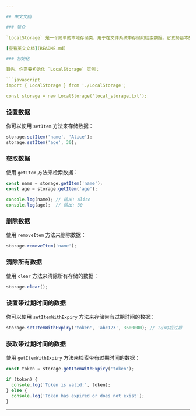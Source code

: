 ```yaml
---

## 中文文档

### 简介

`LocalStorage` 是一个简单的本地存储类，用于在文件系统中存储和检索数据。它支持基本的键值对存储，并提供了一些额外的功能，如设置过期时间。

[查看英文文档](README.md)

### 初始化

首先，你需要初始化 `LocalStorage` 实例：

```javascript
import { LocalStorage } from './LocalStorage';

const storage = new LocalStorage('local_storage.txt');
```

### 设置数据

你可以使用 `setItem` 方法来存储数据：

```javascript
storage.setItem('name', 'Alice');
storage.setItem('age', 30);
```

### 获取数据

使用 `getItem` 方法来检索数据：

```javascript
const name = storage.getItem('name');
const age = storage.getItem('age');

console.log(name); // 输出: Alice
console.log(age);  // 输出: 30
```

### 删除数据

使用 `removeItem` 方法来删除数据：

```javascript
storage.removeItem('name');
```

### 清除所有数据

使用 `clear` 方法来清除所有存储的数据：

```javascript
storage.clear();
```

### 设置带过期时间的数据

你可以使用 `setItemWithExpiry` 方法来存储带有过期时间的数据：

```javascript
storage.setItemWithExpiry('token', 'abc123', 3600000); // 1小时后过期
```

### 获取带过期时间的数据

使用 `getItemWithExpiry` 方法来检索带有过期时间的数据：

```javascript
const token = storage.getItemWithExpiry('token');

if (token) {
  console.log('Token is valid:', token);
} else {
  console.log('Token has expired or does not exist');
}
```

---
```


